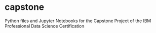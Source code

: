 # capstone
Python files and Jupyter Notebooks for the Capstone Project of the IBM Professional Data Science Certification
